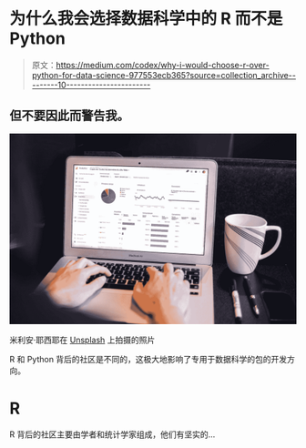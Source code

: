 # 为什么我会选择数据科学中的 R 而不是 Python

> 原文：<https://medium.com/codex/why-i-would-choose-r-over-python-for-data-science-977553ecb365?source=collection_archive---------10----------------------->

## 但不要因此而警告我。

![](img/771284b7f776d98a281cdef66629ead2.png)

米利安·耶西耶在 [Unsplash](https://unsplash.com?utm_source=medium&utm_medium=referral) 上拍摄的照片

R 和 Python 背后的社区是不同的，这极大地影响了专用于数据科学的包的开发方向。

# **R**

R 背后的社区主要由学者和统计学家组成，他们有坚实的…
